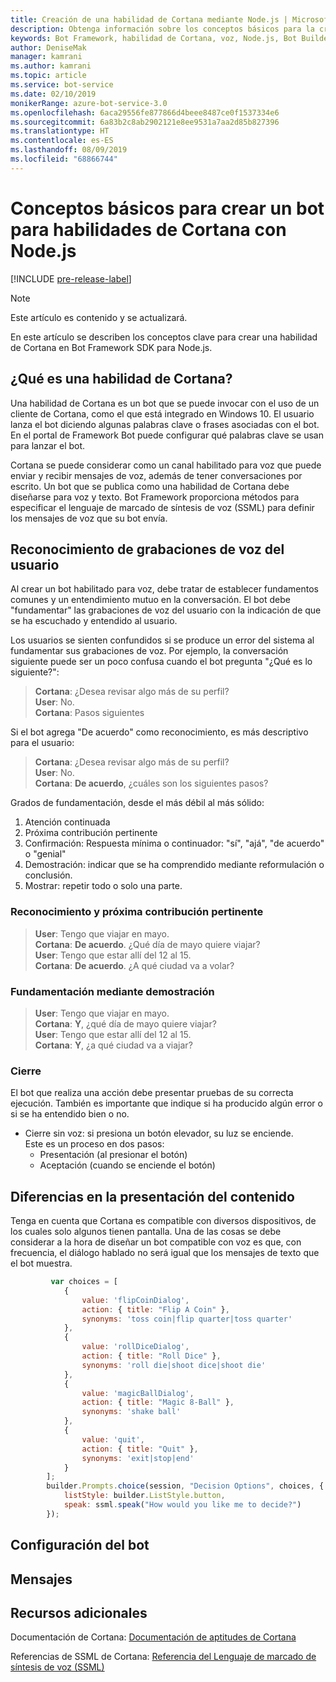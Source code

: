 ```yaml
---
title: Creación de una habilidad de Cortana mediante Node.js | Microsoft Docs
description: Obtenga información sobre los conceptos básicos para la creación de una habilidad de Cortana en Bot Framework SDK para Node.js.
keywords: Bot Framework, habilidad de Cortana, voz, Node.js, Bot Builder, SDK, conceptos clave, conceptos básicos
author: DeniseMak
manager: kamrani
ms.author: kamrani
ms.topic: article
ms.service: bot-service
ms.date: 02/10/2019
monikerRange: azure-bot-service-3.0
ms.openlocfilehash: 6aca29556fe877866d4beee8487ce0f1537334e6
ms.sourcegitcommit: 6a83b2c8ab2902121e8ee9531a7aa2d85b827396
ms.translationtype: HT
ms.contentlocale: es-ES
ms.lasthandoff: 08/09/2019
ms.locfileid: "68866744"
---
```

# <a name="key-concepts-for-building-a-bot-for-cortana-skills-using-nodejs"></a>Conceptos básicos para crear un bot para habilidades de Cortana con Node.js
 
[!INCLUDE [pre-release-label](../includes/pre-release-label-v3.md)]

> [!NOTE]
> Este artículo es contenido y se actualizará.

En este artículo se describen los conceptos clave para crear una habilidad de Cortana en Bot Framework SDK para Node.js. 

## <a name="what-is-a-cortana-skill"></a>¿Qué es una habilidad de Cortana?
Una habilidad de Cortana es un bot que se puede invocar con el uso de un cliente de Cortana, como el que está integrado en Windows 10. El usuario lanza el bot diciendo algunas palabras clave o frases asociadas con el bot. En el portal de Framework Bot puede configurar qué palabras clave se usan para lanzar el bot. 

Cortana se puede considerar como un canal habilitado para voz que puede enviar y recibir mensajes de voz, además de tener conversaciones por escrito. Un bot que se publica como una habilidad de Cortana debe diseñarse para voz y texto. Bot Framework proporciona métodos para especificar el lenguaje de marcado de síntesis de voz (SSML) para definir los mensajes de voz que su bot envía.

## <a name="acknowledge-user-utterances"></a>Reconocimiento de grabaciones de voz del usuario 

<!-- Establishing conversational understanding -->
<!-- Placeholder: In this section, describe how you have to write your speech to sound natural -->


Al crear un bot habilitado para voz, debe tratar de establecer fundamentos comunes y un entendimiento mutuo en la conversación. El bot debe "fundamentar" las grabaciones de voz del usuario con la indicación de que se ha escuchado y entendido al usuario.

Los usuarios se sienten confundidos si se produce un error del sistema al fundamentar sus grabaciones de voz. Por ejemplo, la conversación siguiente puede ser un poco confusa cuando el bot pregunta "¿Qué es lo siguiente?":

> **Cortana**: ¿Desea revisar algo más de su perfil?  
> **User**:  No.  
> **Cortana**: Pasos siguientes

Si el bot agrega "De acuerdo" como reconocimiento, es más descriptivo para el usuario:

> **Cortana**: ¿Desea revisar algo más de su perfil?  
> **User**:  No.  
> **Cortana**: **De acuerdo**, ¿cuáles son los siguientes pasos?

Grados de fundamentación, desde el más débil al más sólido:

1. Atención continuada
2. Próxima contribución pertinente
3. Confirmación: Respuesta mínima o continuador: "sí", "ajá", "de acuerdo" o "genial"
4. Demostración: indicar que se ha comprendido mediante reformulación o conclusión.
5. Mostrar: repetir todo o solo una parte.

### <a name="acknowledgement-and-next-relevant-contribution"></a>Reconocimiento y próxima contribución pertinente

> **User**: Tengo que viajar en mayo.  
> **Cortana**: **De acuerdo**. ¿Qué día de mayo quiere viajar?  
> **User**: Tengo que estar allí del 12 al 15.  
> **Cortana**: **De acuerdo**. ¿A qué ciudad va a volar?  

### <a name="grounding-by-demonstration"></a>Fundamentación mediante demostración

> **User**: Tengo que viajar en mayo.  
> **Cortana**: **Y**, ¿qué día de mayo quiere viajar?  
> **User**: Tengo que estar allí del 12 al 15.  
> **Cortana**: **Y**, ¿a qué ciudad va a viajar?  
    
### <a name="closure"></a>Cierre

El bot que realiza una acción debe presentar pruebas de su correcta ejecución. También es importante que indique si ha producido algún error o si se ha entendido bien o no. 

* Cierre sin voz: si presiona un botón elevador, su luz se enciende.  
Este es un proceso en dos pasos:
    * Presentación (al presionar el botón)
    * Aceptación (cuando se enciende el botón)

## <a name="differences-in-content-presentation"></a>Diferencias en la presentación del contenido
Tenga en cuenta que Cortana es compatible con diversos dispositivos, de los cuales solo algunos tienen pantalla. Una de las cosas se debe considerar a la hora de diseñar un bot compatible con voz es que, con frecuencia, el diálogo hablado no será igual que los mensajes de texto que el bot muestra.
<!-- If there are differences in what the bot will say, in the text vs the speak fields of a prompt or in a waterfall, for example, discuss them here.

## Speech

You bot uses the **session.say** method to speak to the user. The speak method has three overloads:
* If you pass only one parameter to **session.say**, it can be a text parameter.
* If you pass two parameters to **session.say**, it can take text and SSML.
* If you pass three parameters, the third parameter takes an options structure that specifies all the options you can pass to build an **IMessage** object.

```javascript
var bot = new builder.UniversalBot(connector, function (session) {
    session.say("Hello... I'm a decision making bot.'.", 
        ssml.speak("Hello. I can help you answer all of life's tough questions."));
    session.replaceDialog('rootMenu');
});

```
## Speech in messages

The **IMessage** object provides a **speak** property for SSML. It can be used to play a .wav file.

The **inputHint** property helps indicate to Cortana whether your bot is expecting input. If you're using a built-in prompt, this value is automatically set to the default of **expectingInput**.

The **inputHint** property can take the following values: 
* **expectingInput**: Indicates that the bot is actively expecting a response from the user. Cortana listens for the user to speak into the microphone.
* **acceptingInput**: Indicates that the bot is passively ready for input but is not waiting on a response. Cortana accepts input from the user if the user holds down the microphone button.
* **ignoringInput**: Cortana is ignoring input. Your bot may send this hint if it is actively processing a request and will ignore input from users until the request is complete.

Prompts must use the `speak:` option.

```javascript
        builder.Prompts.choice(session, "Decision Options", choices, {
            listStyle: builder.ListStyle.button,
            speak: ssml.speak("How would you like me to decide?")
        });
```

Prompts.number has *ordinal support*, meaning that you can say "the last", "the first", "the next-to-last" to choose an item in a list.

## Using synonyms

<!-- Axl Rose example -->
```javascript   
         var choices = [
            { 
                value: 'flipCoinDialog',
                action: { title: "Flip A Coin" },
                synonyms: 'toss coin|flip quarter|toss quarter'
            },
            {
                value: 'rollDiceDialog',
                action: { title: "Roll Dice" },
                synonyms: 'roll die|shoot dice|shoot die'
            },
            {
                value: 'magicBallDialog',
                action: { title: "Magic 8-Ball" },
                synonyms: 'shake ball'
            },
            {
                value: 'quit',
                action: { title: "Quit" },
                synonyms: 'exit|stop|end'
            }
        ];
        builder.Prompts.choice(session, "Decision Options", choices, {
            listStyle: builder.ListStyle.button,
            speak: ssml.speak("How would you like me to decide?")
        });
```

## <a name="configuring-your-bot"></a>Configuración del bot

## <a name="prompts"></a>Mensajes

## <a name="additional-resources"></a>Recursos adicionales

Documentación de Cortana: [Documentación de aptitudes de Cortana](/cortana/skills/)

Referencias de SSML de Cortana: [Referencia del Lenguaje de marcado de síntesis de voz (SSML)](/cortana/skills/speech-synthesis-markup-language)
